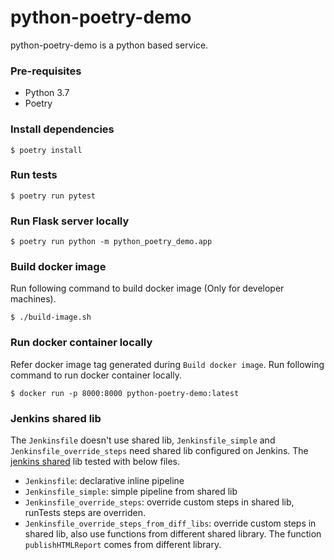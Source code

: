 # python-poetry-demo

python-poetry-demo is a python based service.

### Pre-requisites
- Python 3.7
- Poetry

### Install dependencies
`$ poetry install`

### Run tests
`$ poetry run pytest`

### Run Flask server locally
`$ poetry run python -m python_poetry_demo.app`

### Build docker image
Run following command to build docker image (Only for developer machines). 

`$ ./build-image.sh`

### Run docker container locally
Refer docker image tag generated during `Build docker image`.
Run following command to run docker container locally.

`$ docker run -p 8000:8000 python-poetry-demo:latest`

### Jenkins shared lib

The `Jenkinsfile` doesn't use shared lib, `Jenkinsfile_simple` and `Jenkinsfile_override_steps` need shared lib configured on Jenkins.
The [jenkins shared](https://github.com/rajanpatil/jenkins-shared-lib) lib tested with below files.

- `Jenkinsfile`: declarative inline pipeline
- `Jenkinsfile_simple`: simple pipeline from shared lib
- `Jenkinsfile_override_steps`: override custom steps in shared lib, runTests steps are overriden.
- `Jenkinsfile_override_steps_from_diff_libs`: override custom steps in shared lib, also use functions from different shared library. The function `publishHTMLReport` comes from different library. 
